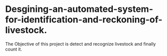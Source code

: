 # Desgining-an-automated-system-for-identification-and-reckoning-of-livestock.
The Objective of this project is detect and recognize livestock and finally count it.
